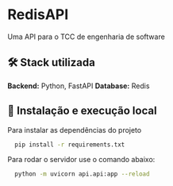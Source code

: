# RedisAPI

Uma API para o TCC de engenharia de software

## 🛠️ Stack utilizada
**Backend:** Python, FastAPI
**Database:** Redis

## 🚀 Instalação e execução local
Para instalar as dependências do projeto
```bash
  pip install -r requirements.txt
```
Para rodar o servidor use o comando abaixo:
```bash
  python -m uvicorn api.api:app --reload
```